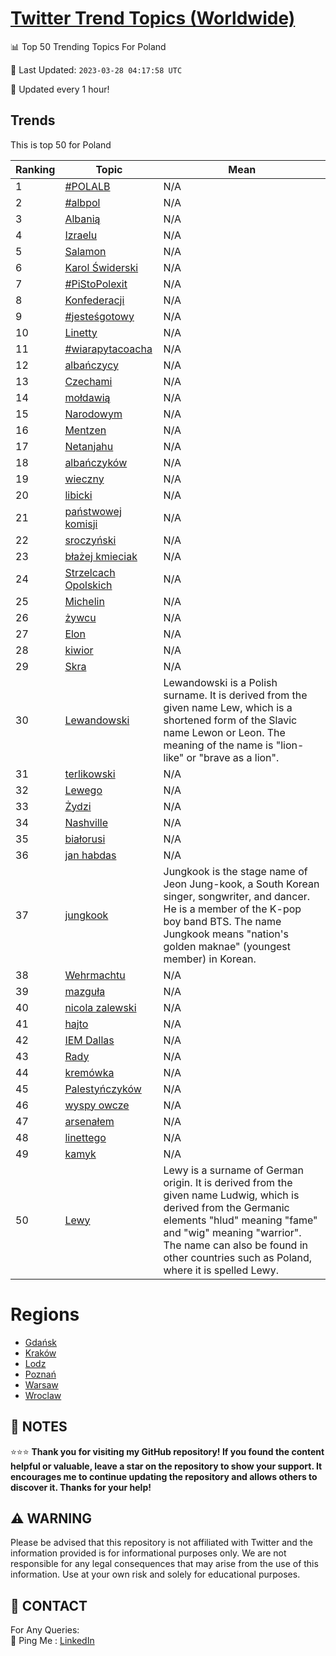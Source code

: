 [Twitter Trend Topics (Worldwide)](https://github.com/ErcinDedeoglu/Twitter-Trend-Topics)
==========


📊 Top 50 Trending Topics For Poland

📆 Last Updated: `2023-03-28 04:17:58 UTC`

🔧 Updated every 1 hour!


## Trends

This is top 50 for Poland

| Ranking | Topic | Mean |
| ------- | ------------ | ------------ |
| 1 | [#POLALB](http://twitter.com/search?q=%23POLALB) | N/A |
| 2 | [#albpol](http://twitter.com/search?q=%23albpol) | N/A |
| 3 | [Albanią](http://twitter.com/search?q=Albani%c4%85) | N/A |
| 4 | [Izraelu](http://twitter.com/search?q=Izraelu) | N/A |
| 5 | [Salamon](http://twitter.com/search?q=Salamon) | N/A |
| 6 | [Karol Świderski](http://twitter.com/search?q=Karol+%c5%9awiderski) | N/A |
| 7 | [#PiStoPolexit](http://twitter.com/search?q=%23PiStoPolexit) | N/A |
| 8 | [Konfederacji](http://twitter.com/search?q=Konfederacji) | N/A |
| 9 | [#jesteśgotowy](http://twitter.com/search?q=%23jeste%c5%9bgotowy) | N/A |
| 10 | [Linetty](http://twitter.com/search?q=Linetty) | N/A |
| 11 | [#wiarapytacoacha](http://twitter.com/search?q=%23wiarapytacoacha) | N/A |
| 12 | [albańczycy](http://twitter.com/search?q=alba%c5%84czycy) | N/A |
| 13 | [Czechami](http://twitter.com/search?q=Czechami) | N/A |
| 14 | [mołdawią](http://twitter.com/search?q=mo%c5%82dawi%c4%85) | N/A |
| 15 | [Narodowym](http://twitter.com/search?q=Narodowym) | N/A |
| 16 | [Mentzen](http://twitter.com/search?q=Mentzen) | N/A |
| 17 | [Netanjahu](http://twitter.com/search?q=Netanjahu) | N/A |
| 18 | [albańczyków](http://twitter.com/search?q=alba%c5%84czyk%c3%b3w) | N/A |
| 19 | [wieczny](http://twitter.com/search?q=wieczny) | N/A |
| 20 | [libicki](http://twitter.com/search?q=libicki) | N/A |
| 21 | [państwowej komisji](http://twitter.com/search?q=pa%c5%84stwowej+komisji) | N/A |
| 22 | [sroczyński](http://twitter.com/search?q=sroczy%c5%84ski) | N/A |
| 23 | [błażej kmieciak](http://twitter.com/search?q=b%c5%82a%c5%bcej+kmieciak) | N/A |
| 24 | [Strzelcach Opolskich](http://twitter.com/search?q=Strzelcach+Opolskich) | N/A |
| 25 | [Michelin](http://twitter.com/search?q=Michelin) | N/A |
| 26 | [żywcu](http://twitter.com/search?q=%c5%bcywcu) | N/A |
| 27 | [Elon](http://twitter.com/search?q=Elon) | N/A |
| 28 | [kiwior](http://twitter.com/search?q=kiwior) | N/A |
| 29 | [Skra](http://twitter.com/search?q=Skra) | N/A |
| 30 | [Lewandowski](http://twitter.com/search?q=Lewandowski) | Lewandowski is a Polish surname. It is derived from the given name Lew, which is a shortened form of the Slavic name Lewon or Leon. The meaning of the name is "lion-like" or "brave as a lion". |
| 31 | [terlikowski](http://twitter.com/search?q=terlikowski) | N/A |
| 32 | [Lewego](http://twitter.com/search?q=Lewego) | N/A |
| 33 | [Żydzi](http://twitter.com/search?q=%c5%bbydzi) | N/A |
| 34 | [Nashville](http://twitter.com/search?q=Nashville) | N/A |
| 35 | [białorusi](http://twitter.com/search?q=bia%c5%82orusi) | N/A |
| 36 | [jan habdas](http://twitter.com/search?q=jan+habdas) | N/A |
| 37 | [jungkook](http://twitter.com/search?q=jungkook) | Jungkook is the stage name of Jeon Jung-kook, a South Korean singer, songwriter, and dancer. He is a member of the K-pop boy band BTS. The name Jungkook means "nation's golden maknae" (youngest member) in Korean. |
| 38 | [Wehrmachtu](http://twitter.com/search?q=Wehrmachtu) | N/A |
| 39 | [mazguła](http://twitter.com/search?q=mazgu%c5%82a) | N/A |
| 40 | [nicola zalewski](http://twitter.com/search?q=nicola+zalewski) | N/A |
| 41 | [hajto](http://twitter.com/search?q=hajto) | N/A |
| 42 | [IEM Dallas](http://twitter.com/search?q=IEM+Dallas) | N/A |
| 43 | [Rady](http://twitter.com/search?q=Rady) | N/A |
| 44 | [kremówka](http://twitter.com/search?q=krem%c3%b3wka) | N/A |
| 45 | [Palestyńczyków](http://twitter.com/search?q=Palesty%c5%84czyk%c3%b3w) | N/A |
| 46 | [wyspy owcze](http://twitter.com/search?q=wyspy+owcze) | N/A |
| 47 | [arsenałem](http://twitter.com/search?q=arsena%c5%82em) | N/A |
| 48 | [linettego](http://twitter.com/search?q=linettego) | N/A |
| 49 | [kamyk](http://twitter.com/search?q=kamyk) | N/A |
| 50 | [Lewy](http://twitter.com/search?q=Lewy) | Lewy is a surname of German origin. It is derived from the given name Ludwig, which is derived from the Germanic elements "hlud" meaning "fame" and "wig" meaning "warrior". The name can also be found in other countries such as Poland, where it is spelled Lewy. |



# Regions

* [Gdańsk](</Poland/Gdańsk.md>)
* [Kraków](</Poland/Kraków.md>)
* [Lodz](</Poland/Lodz.md>)
* [Poznań](</Poland/Poznań.md>)
* [Warsaw](</Poland/Warsaw.md>)
* [Wroclaw](</Poland/Wroclaw.md>)



## 📝 NOTES

⭐⭐⭐ **Thank you for visiting my GitHub repository! If you found the content helpful or valuable, leave a star on the repository to show your support. It encourages me to continue updating the repository and allows others to discover it. Thanks for your help!**


## ⚠️ WARNING

Please be advised that this repository is not affiliated with Twitter and the information provided is for informational purposes only. We are not responsible for any legal consequences that may arise from the use of this information. Use at your own risk and solely for educational purposes.


## 📨 CONTACT

 For Any Queries:  
            🏓 Ping Me : [LinkedIn](https://www.linkedin.com/in/ercindedeoglu/)
